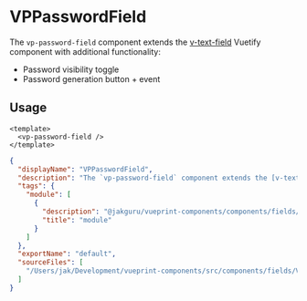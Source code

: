 # VPPasswordField

The `vp-password-field` component extends the [v-text-field](https://vuetifyjs.com/en/api/v-text-field/) Vuetify component with additional functionality:

* Password visibility toggle
* Password generation button + event

## Usage

```vue
<template>
  <vp-password-field />
</template>
```

```json
{
  "displayName": "VPPasswordField",
  "description": "The `vp-password-field` component extends the [v-text-field](https://vuetifyjs.com/en/api/v-text-field/) Vuetify component with additional functionality:\n\n* Password visibility toggle\n* Password generation button + event",
  "tags": {
    "module": [
      {
        "description": "@jakguru/vueprint-components/components/fields/VPPassword",
        "title": "module"
      }
    ]
  },
  "exportName": "default",
  "sourceFiles": [
    "/Users/jak/Development/vueprint-components/src/components/fields/VPPasswordField.vue"
  ]
}
```

